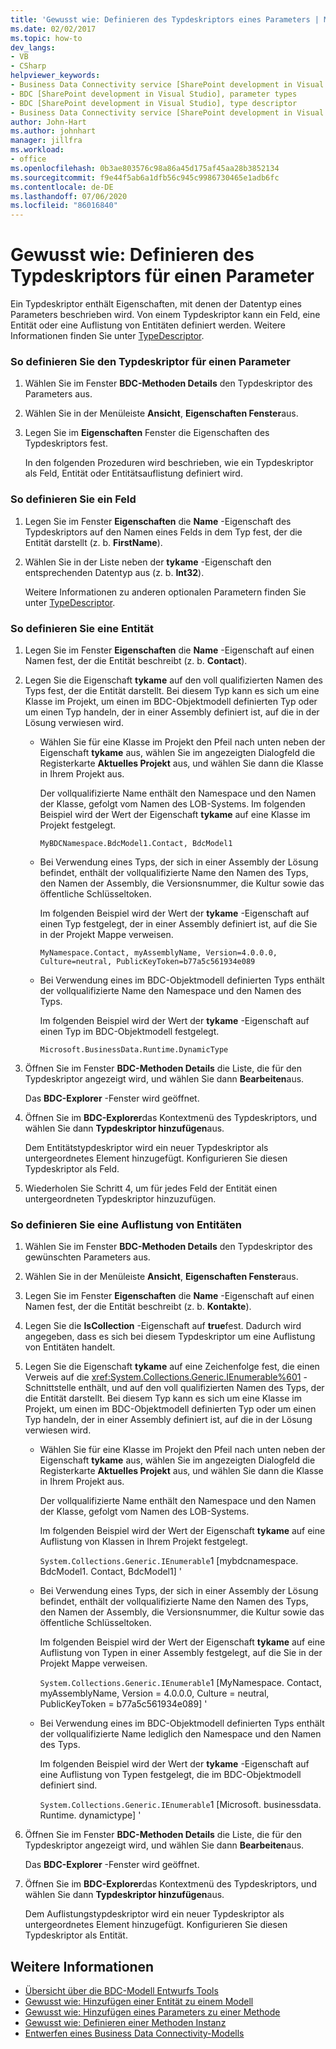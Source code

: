 ```yaml
---
title: 'Gewusst wie: Definieren des Typdeskriptors eines Parameters | Microsoft-Dokumentation'
ms.date: 02/02/2017
ms.topic: how-to
dev_langs:
- VB
- CSharp
helpviewer_keywords:
- Business Data Connectivity service [SharePoint development in Visual Studio], type descriptor
- BDC [SharePoint development in Visual Studio], parameter types
- BDC [SharePoint development in Visual Studio], type descriptor
- Business Data Connectivity service [SharePoint development in Visual Studio], parameter types
author: John-Hart
ms.author: johnhart
manager: jillfra
ms.workload:
- office
ms.openlocfilehash: 0b3ae803576c98a86a45d175af45aa28b3852134
ms.sourcegitcommit: f9e44f5ab6a1dfb56c945c9986730465e1adb6fc
ms.contentlocale: de-DE
ms.lasthandoff: 07/06/2020
ms.locfileid: "86016840"
---
```

# <a name="how-to-define-the-type-descriptor-of-a-parameter"></a>Gewusst wie: Definieren des Typdeskriptors für einen Parameter
  Ein Typdeskriptor enthält Eigenschaften, mit denen der Datentyp eines Parameters beschrieben wird. Von einem Typdeskriptor kann ein Feld, eine Entität oder eine Auflistung von Entitäten definiert werden. Weitere Informationen finden Sie unter [TypeDescriptor](/previous-versions/office/developer/sharepoint-2007/ms543392\(v\=office.12\)).

### <a name="to-define-the-type-descriptor-of-a-parameter"></a>So definieren Sie den Typdeskriptor für einen Parameter

1. Wählen Sie im Fenster **BDC-Methoden Details** den Typdeskriptor des Parameters aus.

2. Wählen Sie in der Menüleiste **Ansicht**, **Eigenschaften Fenster**aus.

3. Legen Sie im **Eigenschaften** Fenster die Eigenschaften des Typdeskriptors fest.

     In den folgenden Prozeduren wird beschrieben, wie ein Typdeskriptor als Feld, Entität oder Entitätsauflistung definiert wird.

### <a name="to-define-a-field"></a>So definieren Sie ein Feld

1. Legen Sie im Fenster **Eigenschaften** die **Name** -Eigenschaft des Typdeskriptors auf den Namen eines Felds in dem Typ fest, der die Entität darstellt (z. b. **FirstName**).

2. Wählen Sie in der Liste neben der **tykame** -Eigenschaft den entsprechenden Datentyp aus (z. b. **Int32**).

     Weitere Informationen zu anderen optionalen Parametern finden Sie unter [TypeDescriptor](/previous-versions/office/developer/sharepoint-2007/ms543392\(v\=office.12\)).

### <a name="to-define-an-entity"></a>So definieren Sie eine Entität

1. Legen Sie im Fenster **Eigenschaften** die **Name** -Eigenschaft auf einen Namen fest, der die Entität beschreibt (z. b. **Contact**).

2. Legen Sie die Eigenschaft **tykame** auf den voll qualifizierten Namen des Typs fest, der die Entität darstellt. Bei diesem Typ kann es sich um eine Klasse im Projekt, um einen im BDC-Objektmodell definierten Typ oder um einen Typ handeln, der in einer Assembly definiert ist, auf die in der Lösung verwiesen wird.

    - Wählen Sie für eine Klasse im Projekt den Pfeil nach unten neben der Eigenschaft **tykame** aus, wählen Sie im angezeigten Dialogfeld die Registerkarte **Aktuelles Projekt** aus, und wählen Sie dann die Klasse in Ihrem Projekt aus.

         Der vollqualifizierte Name enthält den Namespace und den Namen der Klasse, gefolgt vom Namen des LOB-Systems. Im folgenden Beispiel wird der Wert der Eigenschaft **tykame** auf eine Klasse im Projekt festgelegt.

         `MyBDCNamespace.BdcModel1.Contact, BdcModel1`

    - Bei Verwendung eines Typs, der sich in einer Assembly der Lösung befindet, enthält der vollqualifizierte Name den Namen des Typs, den Namen der Assembly, die Versionsnummer, die Kultur sowie das öffentliche Schlüsseltoken.

         Im folgenden Beispiel wird der Wert der **tykame** -Eigenschaft auf einen Typ festgelegt, der in einer Assembly definiert ist, auf die Sie in der Projekt Mappe verweisen.

         `MyNamespace.Contact, myAssemblyName, Version=4.0.0.0, Culture=neutral, PublicKeyToken=b77a5c561934e089`

    - Bei Verwendung eines im BDC-Objektmodell definierten Typs enthält der vollqualifizierte Name den Namespace und den Namen des Typs.

         Im folgenden Beispiel wird der Wert der **tykame** -Eigenschaft auf einen Typ im BDC-Objektmodell festgelegt.

         `Microsoft.BusinessData.Runtime.DynamicType`

3. Öffnen Sie im Fenster **BDC-Methoden Details** die Liste, die für den Typdeskriptor angezeigt wird, und wählen Sie dann **Bearbeiten**aus.

     Das **BDC-Explorer** -Fenster wird geöffnet.

4. Öffnen Sie im **BDC-Explorer**das Kontextmenü des Typdeskriptors, und wählen Sie dann **Typdeskriptor hinzufügen**aus.

     Dem Entitätstypdeskriptor wird ein neuer Typdeskriptor als untergeordnetes Element hinzugefügt. Konfigurieren Sie diesen Typdeskriptor als Feld.

5. Wiederholen Sie Schritt 4, um für jedes Feld der Entität einen untergeordneten Typdeskriptor hinzuzufügen.

### <a name="to-define-a-collection-of-entities"></a>So definieren Sie eine Auflistung von Entitäten

1. Wählen Sie im Fenster **BDC-Methoden Details** den Typdeskriptor des gewünschten Parameters aus.

2. Wählen Sie in der Menüleiste **Ansicht**, **Eigenschaften Fenster**aus.

3. Legen Sie im Fenster **Eigenschaften** die **Name** -Eigenschaft auf einen Namen fest, der die Entität beschreibt (z. b. **Kontakte**).

4. Legen Sie die **IsCollection** -Eigenschaft auf **true**fest. Dadurch wird angegeben, dass es sich bei diesem Typdeskriptor um eine Auflistung von Entitäten handelt.

5. Legen Sie die Eigenschaft **tykame** auf eine Zeichenfolge fest, die einen Verweis auf die <xref:System.Collections.Generic.IEnumerable%601> -Schnittstelle enthält, und auf den voll qualifizierten Namen des Typs, der die Entität darstellt. Bei diesem Typ kann es sich um eine Klasse im Projekt, um einen im BDC-Objektmodell definierten Typ oder um einen Typ handeln, der in einer Assembly definiert ist, auf die in der Lösung verwiesen wird.

   - Wählen Sie für eine Klasse im Projekt den Pfeil nach unten neben der Eigenschaft **tykame** aus, wählen Sie im angezeigten Dialogfeld die Registerkarte **Aktuelles Projekt** aus, und wählen Sie dann die Klasse in Ihrem Projekt aus.

      Der vollqualifizierte Name enthält den Namespace und den Namen der Klasse, gefolgt vom Namen des LOB-Systems.

      Im folgenden Beispiel wird der Wert der Eigenschaft **tykame** auf eine Auflistung von Klassen in Ihrem Projekt festgelegt.

      `System.Collections.Generic.IEnumerable`1 [mybdcnamespace. BdcModel1. Contact, BdcModel1] '

   - Bei Verwendung eines Typs, der sich in einer Assembly der Lösung befindet, enthält der vollqualifizierte Name den Namen des Typs, den Namen der Assembly, die Versionsnummer, die Kultur sowie das öffentliche Schlüsseltoken.

      Im folgenden Beispiel wird der Wert der Eigenschaft **tykame** auf eine Auflistung von Typen in einer Assembly festgelegt, auf die Sie in der Projekt Mappe verweisen.

      `System.Collections.Generic.IEnumerable`1 [MyNamespace. Contact, myAssemblyName, Version = 4.0.0.0, Culture = neutral, PublicKeyToken = b77a5c561934e089] '

   - Bei Verwendung eines im BDC-Objektmodell definierten Typs enthält der vollqualifizierte Name lediglich den Namespace und den Namen des Typs.

      Im folgenden Beispiel wird der Wert der **tykame** -Eigenschaft auf eine Auflistung von Typen festgelegt, die im BDC-Objektmodell definiert sind.

      `System.Collections.Generic.IEnumerable`1 [Microsoft. businessdata. Runtime. dynamictype] '

6. Öffnen Sie im Fenster **BDC-Methoden Details** die Liste, die für den Typdeskriptor angezeigt wird, und wählen Sie dann **Bearbeiten**aus.

    Das **BDC-Explorer** -Fenster wird geöffnet.

7. Öffnen Sie im **BDC-Explorer**das Kontextmenü des Typdeskriptors, und wählen Sie dann **Typdeskriptor hinzufügen**aus.

    Dem Auflistungstypdeskriptor wird ein neuer Typdeskriptor als untergeordnetes Element hinzugefügt. Konfigurieren Sie diesen Typdeskriptor als Entität.

## <a name="see-also"></a>Weitere Informationen
- [Übersicht über die BDC-Modell Entwurfs Tools](../sharepoint/bdc-model-design-tools-overview.md)
- [Gewusst wie: Hinzufügen einer Entität zu einem Modell](../sharepoint/how-to-add-an-entity-to-a-model.md)
- [Gewusst wie: Hinzufügen eines Parameters zu einer Methode](../sharepoint/how-to-add-a-parameter-to-a-method.md)
- [Gewusst wie: Definieren einer Methoden Instanz](../sharepoint/how-to-define-a-method-instance.md)
- [Entwerfen eines Business Data Connectivity-Modells](../sharepoint/designing-a-business-data-connectivity-model.md)
